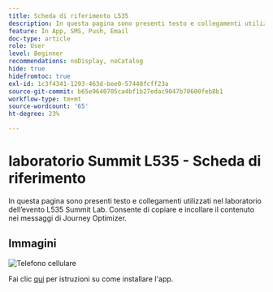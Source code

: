 ```yaml
---
title: Scheda di riferimento L535
description: In questa pagina sono presenti testo e collegamenti utilizzati nel laboratorio dell’evento L535 Summit Lab.
feature: In App, SMS, Push, Email
doc-type: article
role: User
level: Beginner
recommendations: noDisplay, noCatalog
hide: true
hidefromtoc: true
exl-id: 1c3f4341-1293-463d-bee0-57440fcff23a
source-git-commit: b65e9640705ca4bf1b27edac9047b70600feb8b1
workflow-type: tm+mt
source-wordcount: '65'
ht-degree: 23%

---
```


# laboratorio Summit L535 - Scheda di riferimento

In questa pagina sono presenti testo e collegamenti utilizzati nel laboratorio dell’evento L535 Summit Lab. Consente di copiare e incollare il contenuto nei messaggi di Journey Optimizer.

## Immagini

![Telefono cellulare](/help/summit-lab-assets/assets/online-banking-app-01.png)

Fai clic [qui](/help/summit-lab-assets/install-mobile-app.md) per istruzioni su come installare l&#39;app.
